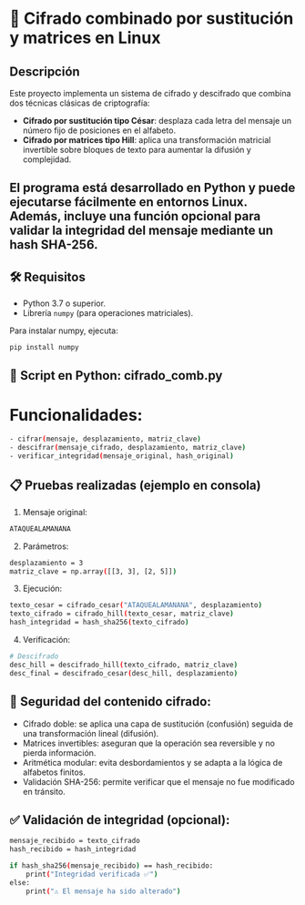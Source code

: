 
# 🔐 Cifrado combinado por sustitución y matrices en Linux

## Descripción

Este proyecto implementa un sistema de cifrado y descifrado que combina dos técnicas clásicas de criptografía:

- **Cifrado por sustitución tipo César**: desplaza cada letra del mensaje un número fijo de posiciones en el alfabeto.
- **Cifrado por matrices tipo Hill**: aplica una transformación matricial invertible sobre bloques de texto para aumentar la difusión y complejidad.

El programa está desarrollado en Python y puede ejecutarse fácilmente en entornos Linux. Además, incluye una función opcional para validar la integridad del mensaje mediante un hash SHA-256.
---

## 🛠️ Requisitos

- Python 3.7 o superior.
- Librería `numpy` (para operaciones matriciales).

Para instalar numpy, ejecuta:
```bash
pip install numpy
```

## 🐍 Script en Python: cifrado_comb.py

# Funcionalidades:
```bash
- cifrar(mensaje, desplazamiento, matriz_clave)
- descifrar(mensaje_cifrado, desplazamiento, matriz_clave)
- verificar_integridad(mensaje_original, hash_original)
```

## 📋 Pruebas realizadas (ejemplo en consola)

1. Mensaje original:
```bash
ATAQUEALAMANANA
```

2. Parámetros:
```bash
desplazamiento = 3
matriz_clave = np.array([[3, 3], [2, 5]])
```

3. Ejecución:
```bash
texto_cesar = cifrado_cesar("ATAQUEALAMANANA", desplazamiento)
texto_cifrado = cifrado_hill(texto_cesar, matriz_clave)
hash_integridad = hash_sha256(texto_cifrado)
```

4. Verificación:
```bash
# Descifrado
desc_hill = descifrado_hill(texto_cifrado, matriz_clave)
desc_final = descifrado_cesar(desc_hill, desplazamiento)
```

## 🔐 Seguridad del contenido cifrado:
- Cifrado doble: se aplica una capa de sustitución (confusión) seguida de una transformación lineal (difusión).
- Matrices invertibles: aseguran que la operación sea reversible y no pierda información.
- Aritmética modular: evita desbordamientos y se adapta a la lógica de alfabetos finitos.
- Validación SHA-256: permite verificar que el mensaje no fue modificado en tránsito.

## ✅ Validación de integridad (opcional):
```bash
mensaje_recibido = texto_cifrado
hash_recibido = hash_integridad

if hash_sha256(mensaje_recibido) == hash_recibido:
    print("Integridad verificada ✅")
else:
    print("⚠️ El mensaje ha sido alterado")
```
